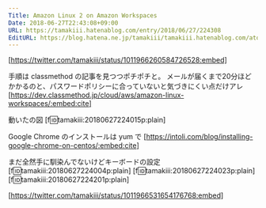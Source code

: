 ```yaml
---
Title: Amazon Linux 2 on Amazon Workspaces
Date: 2018-06-27T22:43:08+09:00
URL: https://tamakiii.hatenablog.com/entry/2018/06/27/224308
EditURL: https://blog.hatena.ne.jp/tamakiii/tamakiii.hatenablog.com/atom/entry/17391345971658338276
---
```


[https://twitter.com/tamakiii/status/1011966260584726528:embed]

手順は classmethod の記事を見つつポチポチと。
メールが届くまで20分ほどかかるのと、パスワードポリシーに合っていないと気づきにくい点だけアレ
[https://dev.classmethod.jp/cloud/aws/amazon-linux-workspaces/:embed:cite]

動いたの図
[f:id:tamakiii:20180627224015p:plain]

Google Chrome のインストールは yum で
[https://intoli.com/blog/installing-google-chrome-on-centos/:embed:cite]

まだ全然手に馴染んでないけどキーボードの設定
[f:id:tamakiii:20180627224004p:plain]
[f:id:tamakiii:20180627224023p:plain]
[f:id:tamakiii:20180627224201p:plain]

[https://twitter.com/tamakiii/status/1011966531654176768:embed]

